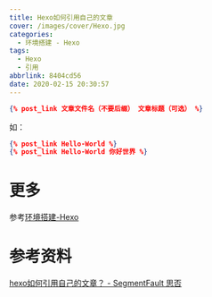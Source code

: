 ```yaml
---
title: Hexo如何引用自己的文章
cover: /images/cover/Hexo.jpg
categories:
  - 环境搭建 - Hexo
tags:
  - Hexo
  - 引用
abbrlink: 8404cd56
date: 2020-02-15 20:30:57
---
```


```json
{% post_link 文章文件名（不要后缀） 文章标题（可选） %}
```

如：

```json
{% post_link Hello-World %}
{% post_link Hello-World 你好世界 %}
```

# 更多

参考[环境搭建-Hexo](/categories/环境搭建-Hexo/)

# 参考资料

[hexo如何引用自己的文章？ - SegmentFault 思否](https://segmentfault.com/q/1010000006210048/)

